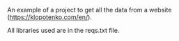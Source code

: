 An example of a project to get all the data from a website (https://klopotenko.com/en/). 

All libraries used are in the reqs.txt file.
